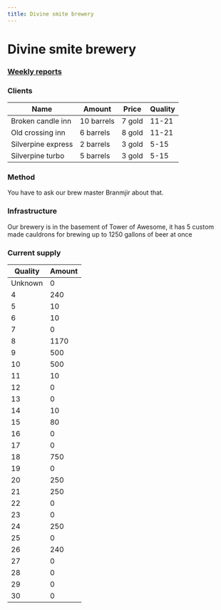 ```yaml
---
title: Divine smite brewery
---
```


# Divine smite brewery

### [Weekly reports](/the-great-awakening/brewery/reports)

### Clients
| Name | Amount | Price | Quality |
| --- | --- | --- | --- |
| Broken candle inn | 10 barrels | 7 gold | 11-21 |
| Old crossing inn | 6 barrels | 8 gold | 11-21 |
| Silverpine express | 2 barrels | 3 gold | 5-15 |
| Silverpine turbo | 5 barrels | 3 gold | 5-15 |

### Method

You have to ask our brew master Branmjir about that.

### Infrastructure

Our brewery is in the basement of Tower of Awesome, it has 5 custom made cauldrons for brewing up to 1250 gallons of beer at once

### Current supply

| Quality | Amount |
|---------|--------|
| Unknown | 0      |
| 4       | 240    |
| 5       | 10     |
| 6       | 10     |
| 7       | 0      |
| 8       | 1170   |
| 9       | 500    |
| 10      | 500    |
| 11      | 10     |
| 12      | 0      |
| 13      | 0      |
| 14      | 10     |
| 15      | 80     |
| 16      | 0      |
| 17      | 0      |
| 18      | 750    |
| 19      | 0      |
| 20      | 250    |
| 21      | 250    |
| 22      | 0      |
| 23      | 0      |
| 24      | 250      |
| 25      | 0      |
| 26      | 240    |
| 27      | 0      |
| 28      | 0      |
| 29      | 0      |
| 30      | 0      |
